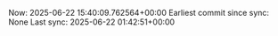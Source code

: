 Now: 2025-06-22 15:40:09.762564+00:00 Earliest commit since sync: None Last sync: 2025-06-22 01:42:51+00:00
